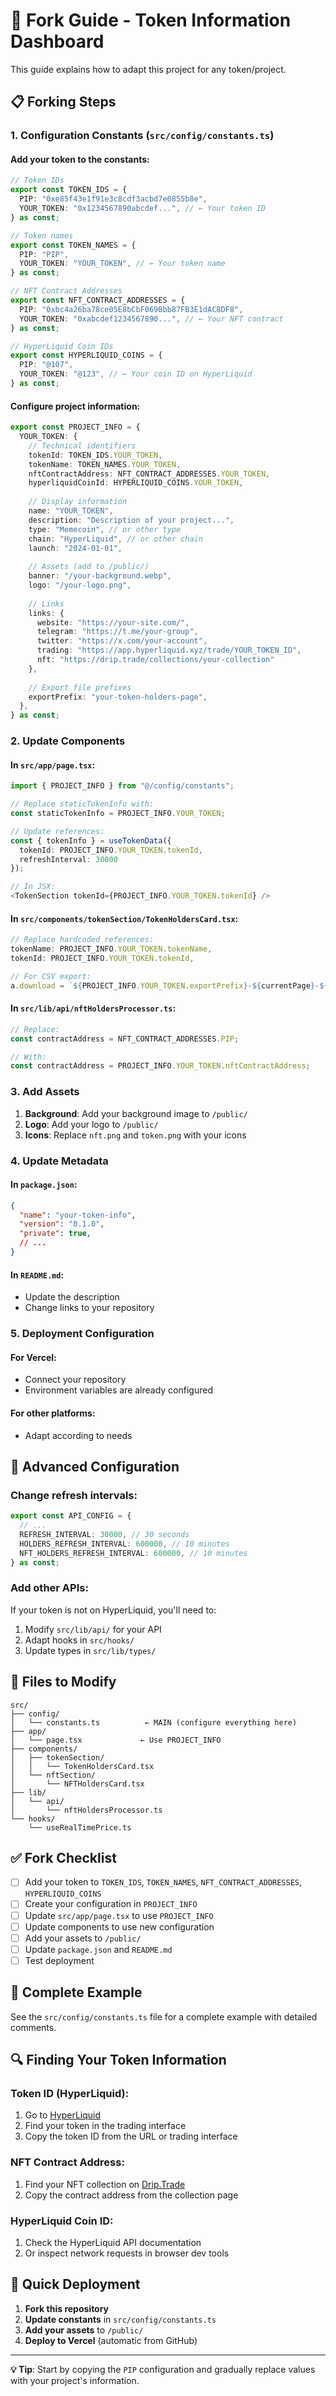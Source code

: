 # 🚀 Fork Guide - Token Information Dashboard

This guide explains how to adapt this project for any token/project.

## 📋 Forking Steps

### 1. **Configuration Constants** (`src/config/constants.ts`)

#### Add your token to the constants:

```typescript
// Token IDs
export const TOKEN_IDS = {
  PIP: "0xe85f43e1f91e3c8cdf3acbd7e0855b8e",
  YOUR_TOKEN: "0x1234567890abcdef...", // ← Your token ID
} as const;

// Token names
export const TOKEN_NAMES = {
  PIP: "PIP",
  YOUR_TOKEN: "YOUR_TOKEN", // ← Your token name
} as const;

// NFT Contract Addresses
export const NFT_CONTRACT_ADDRESSES = {
  PIP: "0xbc4a26ba78ce05E8bCbF069Bbb87FB3E1dAC8DF8",
  YOUR_TOKEN: "0xabcdef1234567890...", // ← Your NFT contract
} as const;

// HyperLiquid Coin IDs
export const HYPERLIQUID_COINS = {
  PIP: "@107",
  YOUR_TOKEN: "@123", // ← Your coin ID on HyperLiquid
} as const;
```

#### Configure project information:

```typescript
export const PROJECT_INFO = {
  YOUR_TOKEN: {
    // Technical identifiers
    tokenId: TOKEN_IDS.YOUR_TOKEN,
    tokenName: TOKEN_NAMES.YOUR_TOKEN,
    nftContractAddress: NFT_CONTRACT_ADDRESSES.YOUR_TOKEN,
    hyperliquidCoinId: HYPERLIQUID_COINS.YOUR_TOKEN,
    
    // Display information
    name: "YOUR_TOKEN",
    description: "Description of your project...",
    type: "Memecoin", // or other type
    chain: "HyperLiquid", // or other chain
    launch: "2024-01-01",
    
    // Assets (add to /public/)
    banner: "/your-background.webp",
    logo: "/your-logo.png",
    
    // Links
    links: {
      website: "https://your-site.com/",
      telegram: "https://t.me/your-group",
      twitter: "https://x.com/your-account",
      trading: "https://app.hyperliquid.xyz/trade/YOUR_TOKEN_ID",
      nft: "https://drip.trade/collections/your-collection"
    },
    
    // Export file prefixes
    exportPrefix: "your-token-holders-page",
  },
} as const;
```

### 2. **Update Components**

#### In `src/app/page.tsx`:
```typescript
import { PROJECT_INFO } from "@/config/constants";

// Replace staticTokenInfo with:
const staticTokenInfo = PROJECT_INFO.YOUR_TOKEN;

// Update references:
const { tokenInfo } = useTokenData({
  tokenId: PROJECT_INFO.YOUR_TOKEN.tokenId,
  refreshInterval: 30000
});

// In JSX:
<TokenSection tokenId={PROJECT_INFO.YOUR_TOKEN.tokenId} />
```

#### In `src/components/tokenSection/TokenHoldersCard.tsx`:
```typescript
// Replace hardcoded references:
tokenName: PROJECT_INFO.YOUR_TOKEN.tokenName,
tokenId: PROJECT_INFO.YOUR_TOKEN.tokenId,

// For CSV export:
a.download = `${PROJECT_INFO.YOUR_TOKEN.exportPrefix}-${currentPage}-${new Date().toISOString().split('T')[0]}.csv`;
```

#### In `src/lib/api/nftHoldersProcessor.ts`:
```typescript
// Replace:
const contractAddress = NFT_CONTRACT_ADDRESSES.PIP;

// With:
const contractAddress = PROJECT_INFO.YOUR_TOKEN.nftContractAddress;
```

### 3. **Add Assets**

1. **Background**: Add your background image to `/public/`
2. **Logo**: Add your logo to `/public/`
3. **Icons**: Replace `nft.png` and `token.png` with your icons

### 4. **Update Metadata**

#### In `package.json`:
```json
{
  "name": "your-token-info",
  "version": "0.1.0",
  "private": true,
  // ...
}
```

#### In `README.md`:
- Update the description
- Change links to your repository

### 5. **Deployment Configuration**

#### For Vercel:
- Connect your repository
- Environment variables are already configured

#### For other platforms:
- Adapt according to needs

## 🔧 Advanced Configuration

### Change refresh intervals:
```typescript
export const API_CONFIG = {
  // ...
  REFRESH_INTERVAL: 30000, // 30 seconds
  HOLDERS_REFRESH_INTERVAL: 600000, // 10 minutes
  NFT_HOLDERS_REFRESH_INTERVAL: 600000, // 10 minutes
} as const;
```

### Add other APIs:
If your token is not on HyperLiquid, you'll need to:
1. Modify `src/lib/api/` for your API
2. Adapt hooks in `src/hooks/`
3. Update types in `src/lib/types/`

## 📁 Files to Modify

```
src/
├── config/
│   └── constants.ts          ← MAIN (configure everything here)
├── app/
│   └── page.tsx             ← Use PROJECT_INFO
├── components/
│   ├── tokenSection/
│   │   └── TokenHoldersCard.tsx
│   └── nftSection/
│       └── NFTHoldersCard.tsx
├── lib/
│   └── api/
│       └── nftHoldersProcessor.ts
└── hooks/
    └── useRealTimePrice.ts
```

## ✅ Fork Checklist

- [ ] Add your token to `TOKEN_IDS`, `TOKEN_NAMES`, `NFT_CONTRACT_ADDRESSES`, `HYPERLIQUID_COINS`
- [ ] Create your configuration in `PROJECT_INFO`
- [ ] Update `src/app/page.tsx` to use `PROJECT_INFO`
- [ ] Update components to use new configuration
- [ ] Add your assets to `/public/`
- [ ] Update `package.json` and `README.md`
- [ ] Test deployment

## 🎯 Complete Example

See the `src/config/constants.ts` file for a complete example with detailed comments.

## 🔍 Finding Your Token Information

### Token ID (HyperLiquid):
1. Go to [HyperLiquid](https://app.hyperliquid.xyz/)
2. Find your token in the trading interface
3. Copy the token ID from the URL or trading interface

### NFT Contract Address:
1. Find your NFT collection on [Drip.Trade](https://drip.trade/)
2. Copy the contract address from the collection page

### HyperLiquid Coin ID:
1. Check the HyperLiquid API documentation
2. Or inspect network requests in browser dev tools

## 🚀 Quick Deployment

1. **Fork this repository**
2. **Update constants** in `src/config/constants.ts`
3. **Add your assets** to `/public/`
4. **Deploy to Vercel** (automatic from GitHub)

---

**💡 Tip**: Start by copying the `PIP` configuration and gradually replace values with your project's information.
